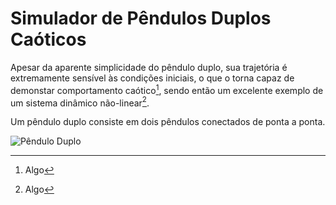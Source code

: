 # Simulador de Pêndulos Duplos Caóticos

Apesar da aparente simplicidade do pêndulo duplo, sua trajetória é extremamente sensível às condições iniciais, o que o torna capaz de demonstar comportamento caótico[^2], sendo então um excelente exemplo de um sistema dinâmico não-linear[^3].

Um pêndulo duplo consiste em dois pêndulos conectados de ponta a ponta.

![Pêndulo Duplo](/aux/penduloduplo.png|width=100)

[^2]: Algo
[^3]: Algo
